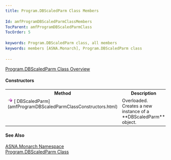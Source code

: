 ```yaml
---
title: Program.DBScaledParm Class Members

Id: amfProgramDBScaledParmClassMembers
TocParent: amfProgramDBScaledParmClass
TocOrder: 5

keywords: Program.DBScaledParm class, all members
keywords: members [ASNA.Monarch], Program.DBScaledParm class

---
```


[ Program.DBScaledParm Class Overview](amfProgramDBScaledParmClass.html) 

#### Constructors
<table class="mytable" cellspacing="0" cellpadding="4" width="90%">
          <colgroup>
            <col width="30%" />
            <col width="70%" />
          </colgroup>
          <tr>
            <th>Method</th>
            <th>Description</th>
          </tr>
          <tr valign="top">
            <td><img id="IMG1" style="WIDTH: 16px; HEIGHT: 16px" alt="public property" src="images/constructor.bmp" width="15" border="0" x-maintain-ratio="TRUE" />  
            [
            DBScaledParm](amfProgramDBScaledParmClassConstructors.html)</td>
            <td>Overloaded. Creates a
            new instance of a 
 **DBScaledParm**  object.</td>
          </tr>
</table>

#### See Also
[ASNA.Monarch Namespace](amfMonarchNamespace.html) <br /> [ Program.DBScaledParm Class](amfProgramDBScaledParmClass.html) 
